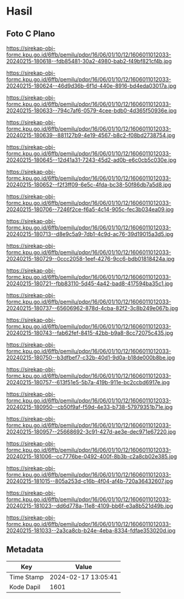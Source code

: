 # Hasil

## Foto C Plano

https://sirekap-obj-formc.kpu.go.id/6ffb/pemilu/pdpr/16/06/01/10/12/1606011012033-20240215-180618--fdb85481-30a2-4980-bab2-f49bf821cf4b.jpg

https://sirekap-obj-formc.kpu.go.id/6ffb/pemilu/pdpr/16/06/01/10/12/1606011012033-20240215-180624--46d9d36b-6f1d-440e-8916-bd4eda03017a.jpg

https://sirekap-obj-formc.kpu.go.id/6ffb/pemilu/pdpr/16/06/01/10/12/1606011012033-20240215-180633--794c7af6-0579-4cee-bdb0-4d365f50936e.jpg

https://sirekap-obj-formc.kpu.go.id/6ffb/pemilu/pdpr/16/06/01/10/12/1606011012033-20240215-180639--881127b9-4e19-4567-b8c2-f08bd2738754.jpg

https://sirekap-obj-formc.kpu.go.id/6ffb/pemilu/pdpr/16/06/01/10/12/1606011012033-20240215-180645--12d41a31-7243-45d2-ad0b-e6c0cb5c030e.jpg

https://sirekap-obj-formc.kpu.go.id/6ffb/pemilu/pdpr/16/06/01/10/12/1606011012033-20240215-180652--f2f3ff09-6e5c-4fda-bc38-50f86db7a5d8.jpg

https://sirekap-obj-formc.kpu.go.id/6ffb/pemilu/pdpr/16/06/01/10/12/1606011012033-20240215-180706--7246f2ce-f6a5-4c14-905c-fec3b034ea09.jpg

https://sirekap-obj-formc.kpu.go.id/6ffb/pemilu/pdpr/16/06/01/10/12/1606011012033-20240215-180713--d8e9c5a9-7db1-4c9d-ac76-39d19015a3d5.jpg

https://sirekap-obj-formc.kpu.go.id/6ffb/pemilu/pdpr/16/06/01/10/12/1606011012033-20240215-180729--0ccc2058-1eef-4276-9cc6-bdb01818424a.jpg

https://sirekap-obj-formc.kpu.go.id/6ffb/pemilu/pdpr/16/06/01/10/12/1606011012033-20240215-180721--fbb83110-5d45-4a42-bad8-417594ba35c1.jpg

https://sirekap-obj-formc.kpu.go.id/6ffb/pemilu/pdpr/16/06/01/10/12/1606011012033-20240215-180737--65606962-878d-4cba-82f2-3c8b249e067b.jpg

https://sirekap-obj-formc.kpu.go.id/6ffb/pemilu/pdpr/16/06/01/10/12/1606011012033-20240215-180743--fab62fef-8415-42bb-b9a8-8cc72075c435.jpg

https://sirekap-obj-formc.kpu.go.id/6ffb/pemilu/pdpr/16/06/01/10/12/1606011012033-20240215-180750--b3dfbef7-c32b-40d1-9d0a-b18de000b8be.jpg

https://sirekap-obj-formc.kpu.go.id/6ffb/pemilu/pdpr/16/06/01/10/12/1606011012033-20240215-180757--613f51e5-5b7a-419b-911e-bc2ccbd6917e.jpg

https://sirekap-obj-formc.kpu.go.id/6ffb/pemilu/pdpr/16/06/01/10/12/1606011012033-20240215-180950--cb50f9af-f59d-4e33-b738-57979351b71e.jpg

https://sirekap-obj-formc.kpu.go.id/6ffb/pemilu/pdpr/16/06/01/10/12/1606011012033-20240215-180957--25668692-3c91-427d-ae3e-dec971e67220.jpg

https://sirekap-obj-formc.kpu.go.id/6ffb/pemilu/pdpr/16/06/01/10/12/1606011012033-20240215-181006--cc7776be-0492-400f-8b3b-c2a8cb02e385.jpg

https://sirekap-obj-formc.kpu.go.id/6ffb/pemilu/pdpr/16/06/01/10/12/1606011012033-20240215-181015--805a253d-c16b-4f04-af4b-720a36432607.jpg

https://sirekap-obj-formc.kpu.go.id/6ffb/pemilu/pdpr/16/06/01/10/12/1606011012033-20240215-181023--dd6d778a-11e8-4109-bb6f-e3a8b521d49b.jpg

https://sirekap-obj-formc.kpu.go.id/6ffb/pemilu/pdpr/16/06/01/10/12/1606011012033-20240215-181033--2a3ca8cb-b24e-4eba-8334-fdfae353020d.jpg


## Metadata

| Key        | Value               |
| ---------- | ------------------- |
| Time Stamp | 2024-02-17 13:05:41 |
| Kode Dapil | 1601                |



